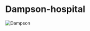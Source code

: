 # Dampson-hospital
![Dampson](https://github.com/saif580/Dampson-hospital/assets/29210607/953a6cda-c4c0-4d7f-8fbe-c722a54633a3)
